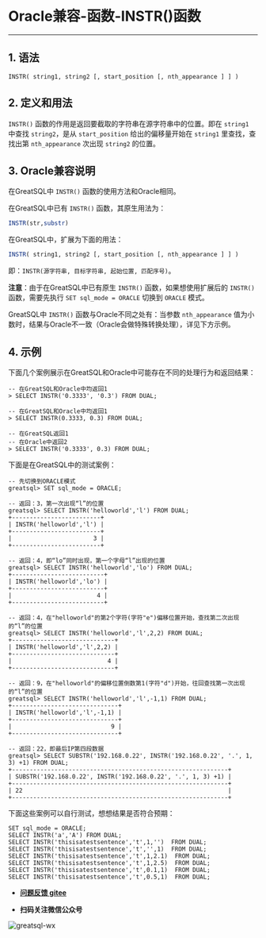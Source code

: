 # Oracle兼容-函数-INSTR()函数
---

## 1. 语法
```
INSTR( string1, string2 [, start_position [, nth_appearance ] ] )
```

## 2. 定义和用法
`INSTR()` 函数的作用是返回要截取的字符串在源字符串中的位置。即在 `string1` 中查找 `string2`，是从 `start_position` 给出的偏移量开始在 `string1` 里查找，查找出第 `nth_appearance` 次出现 `string2` 的位置。

## 3. Oracle兼容说明

在GreatSQL中 `INSTR()` 函数的使用方法和Oracle相同。

在GreatSQL中已有 `INSTR()` 函数，其原生用法为：
```sql
INSTR(str,substr)
```

在GreatSQL中，扩展为下面的用法：
```sql
INSTR( string1, string2 [, start_position [, nth_appearance ] ] )
```
即：`INSTR(源字符串, 目标字符串, 起始位置, 匹配序号)`。

**注意**：由于在GreatSQL中已有原生 `INSTR()` 函数，如果想使用扩展后的 `INSTR()` 函数，需要先执行 `SET sql_mode = ORACLE` 切换到 `ORACLE` 模式。

GreatSQL中 `INSTR()` 函数与Oracle不同之处有：当参数 `nth_appearance` 值为小数时，结果与Oracle不一致（Oracle会做特殊转换处理），详见下方示例。

## 4. 示例

下面几个案例展示在GreatSQL和Oracle中可能存在不同的处理行为和返回结果：
```
-- 在GreatSQL和Oracle中均返回1
> SELECT INSTR('0.3333', '0.3') FROM DUAL;

-- 在GreatSQL和Oracle中均返回1
> SELECT INSTR(0.3333, 0.3) FROM DUAL;

-- 在GreatSQL返回1
-- 在Oracle中返回2
> SELECT INSTR('0.3333', 0.3) FROM DUAL;
```

下面是在GreatSQL中的测试案例：
```
-- 先切换到ORACLE模式
greatsql> SET sql_mode = ORACLE;

-- 返回：3，第一次出现“l”的位置
greatsql> SELECT INSTR('helloworld','l') FROM DUAL;
+-------------------------+
| INSTR('helloworld','l') |
+-------------------------+
|                       3 |
+-------------------------+

-- 返回：4，即“lo”同时出现，第一个字母“l”出现的位置
greatsql> SELECT INSTR('helloworld','lo') FROM DUAL;
+--------------------------+
| INSTR('helloworld','lo') |
+--------------------------+
|                        4 |
+--------------------------+

-- 返回：4，在"helloworld"的第2个字符(字符"e")偏移位置开始，查找第二次出现的“l”的位置
greatsql> SELECT INSTR('helloworld','l',2,2) FROM DUAL;
+-----------------------------+
| INSTR('helloworld','l',2,2) |
+-----------------------------+
|                           4 |
+-----------------------------+

-- 返回：9，在"helloworld"的偏移位置倒数第1(字符"d")开始，往回查找第一次出现的“l”的位置
greatsql> SELECT INSTR('helloworld','l',-1,1) FROM DUAL;
+------------------------------+
| INSTR('helloworld','l',-1,1) |
+------------------------------+
|                            9 |
+------------------------------+

-- 返回：22，即最后IP第四段数据
greatsql> SELECT SUBSTR('192.168.0.22', INSTR('192.168.0.22', '.', 1, 3) +1) FROM DUAL;
+-------------------------------------------------------------+
| SUBSTR('192.168.0.22', INSTR('192.168.0.22', '.', 1, 3) +1) |
+-------------------------------------------------------------+
| 22                                                          |
+-------------------------------------------------------------+
```

下面这些案例可以自行测试，想想结果是否符合预期：
```
SET sql_mode = ORACLE;
SELECT INSTR('a','A') FROM DUAL;
SELECT INSTR('thisisatestsentence','t',1,'')  FROM DUAL;
SELECT INSTR('thisisatestsentence','t','',1)  FROM DUAL;
SELECT INSTR('thisisatestsentence','t',1,2.1)  FROM DUAL;
SELECT INSTR('thisisatestsentence','t',1,2.5)  FROM DUAL;
SELECT INSTR('thisisatestsentence','t',0.1,1)  FROM DUAL;
SELECT INSTR('thisisatestsentence','t',0.5,1)  FROM DUAL;
```


- **[问题反馈 gitee](https://gitee.com/GreatSQL/GreatSQL-Manual/issues)**

- **扫码关注微信公众号**

![greatsql-wx](../greatsql-wx.jpg)
